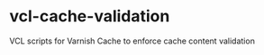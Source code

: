 vcl-cache-validation
====================

VCL scripts for Varnish Cache to enforce cache content validation